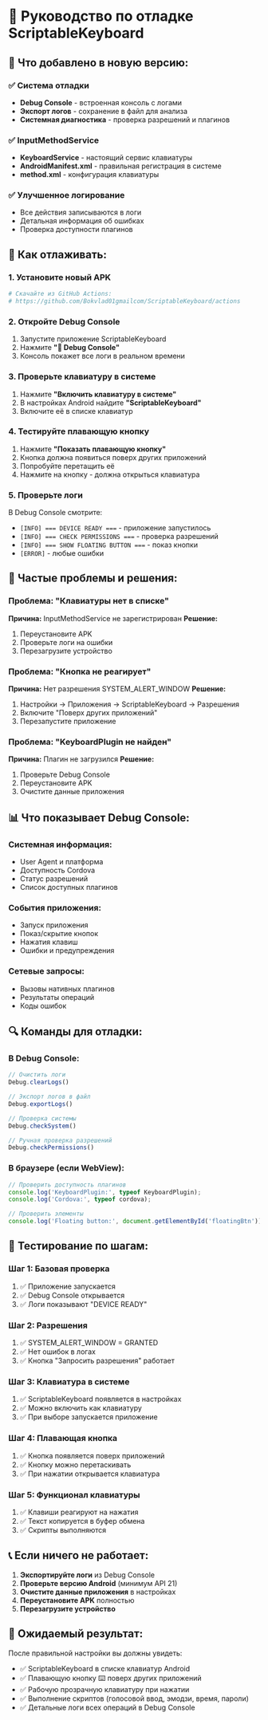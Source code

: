 # 🐛 Руководство по отладке ScriptableKeyboard

## 📱 Что добавлено в новую версию:

### ✅ Система отладки
- **Debug Console** - встроенная консоль с логами
- **Экспорт логов** - сохранение в файл для анализа
- **Системная диагностика** - проверка разрешений и плагинов

### ✅ InputMethodService
- **KeyboardService** - настоящий сервис клавиатуры
- **AndroidManifest.xml** - правильная регистрация в системе
- **method.xml** - конфигурация клавиатуры

### ✅ Улучшенное логирование
- Все действия записываются в логи
- Детальная информация об ошибках
- Проверка доступности плагинов

## 🔧 Как отлаживать:

### 1. Установите новый APK
```bash
# Скачайте из GitHub Actions:
# https://github.com/Bokvlad01gmailcom/ScriptableKeyboard/actions
```

### 2. Откройте Debug Console
1. Запустите приложение ScriptableKeyboard
2. Нажмите **"🐛 Debug Console"**
3. Консоль покажет все логи в реальном времени

### 3. Проверьте клавиатуру в системе
1. Нажмите **"Включить клавиатуру в системе"**
2. В настройках Android найдите **"ScriptableKeyboard"**
3. Включите её в списке клавиатур

### 4. Тестируйте плавающую кнопку
1. Нажмите **"Показать плавающую кнопку"**
2. Кнопка должна появиться поверх других приложений
3. Попробуйте перетащить её
4. Нажмите на кнопку - должна открыться клавиатура

### 5. Проверьте логи
В Debug Console смотрите:
- `[INFO] === DEVICE READY ===` - приложение запустилось
- `[INFO] === CHECK PERMISSIONS ===` - проверка разрешений
- `[INFO] === SHOW FLOATING BUTTON ===` - показ кнопки
- `[ERROR]` - любые ошибки

## 🚨 Частые проблемы и решения:

### Проблема: "Клавиатуры нет в списке"
**Причина:** InputMethodService не зарегистрирован
**Решение:** 
1. Переустановите APK
2. Проверьте логи на ошибки
3. Перезагрузите устройство

### Проблема: "Кнопка не реагирует"
**Причина:** Нет разрешения SYSTEM_ALERT_WINDOW
**Решение:**
1. Настройки → Приложения → ScriptableKeyboard → Разрешения
2. Включите "Поверх других приложений"
3. Перезапустите приложение

### Проблема: "KeyboardPlugin не найден"
**Причина:** Плагин не загрузился
**Решение:**
1. Проверьте Debug Console
2. Переустановите APK
3. Очистите данные приложения

## 📊 Что показывает Debug Console:

### Системная информация:
- User Agent и платформа
- Доступность Cordova
- Статус разрешений
- Список доступных плагинов

### События приложения:
- Запуск приложения
- Показ/скрытие кнопок
- Нажатия клавиш
- Ошибки и предупреждения

### Сетевые запросы:
- Вызовы нативных плагинов
- Результаты операций
- Коды ошибок

## 🔍 Команды для отладки:

### В Debug Console:
```javascript
// Очистить логи
Debug.clearLogs()

// Экспорт логов в файл
Debug.exportLogs()

// Проверка системы
Debug.checkSystem()

// Ручная проверка разрешений
Debug.checkPermissions()
```

### В браузере (если WebView):
```javascript
// Проверить доступность плагинов
console.log('KeyboardPlugin:', typeof KeyboardPlugin);
console.log('Cordova:', typeof cordova);

// Проверить элементы
console.log('Floating button:', document.getElementById('floatingBtn'));
```

## 📱 Тестирование по шагам:

### Шаг 1: Базовая проверка
1. ✅ Приложение запускается
2. ✅ Debug Console открывается
3. ✅ Логи показывают "DEVICE READY"

### Шаг 2: Разрешения
1. ✅ SYSTEM_ALERT_WINDOW = GRANTED
2. ✅ Нет ошибок в логах
3. ✅ Кнопка "Запросить разрешения" работает

### Шаг 3: Клавиатура в системе
1. ✅ ScriptableKeyboard появляется в настройках
2. ✅ Можно включить как клавиатуру
3. ✅ При выборе запускается приложение

### Шаг 4: Плавающая кнопка
1. ✅ Кнопка появляется поверх приложений
2. ✅ Кнопку можно перетаскивать
3. ✅ При нажатии открывается клавиатура

### Шаг 5: Функционал клавиатуры
1. ✅ Клавиши реагируют на нажатия
2. ✅ Текст копируется в буфер обмена
3. ✅ Скрипты выполняются

## 📞 Если ничего не работает:

1. **Экспортируйте логи** из Debug Console
2. **Проверьте версию Android** (минимум API 21)
3. **Очистите данные приложения** в настройках
4. **Переустановите APK** полностью
5. **Перезагрузите устройство**

## 🎯 Ожидаемый результат:

После правильной настройки вы должны увидеть:
- ✅ ScriptableKeyboard в списке клавиатур Android
- ✅ Плавающую кнопку ⌨️ поверх других приложений  
- ✅ Рабочую прозрачную клавиатуру при нажатии
- ✅ Выполнение скриптов (голосовой ввод, эмодзи, время, пароли)
- ✅ Детальные логи всех операций в Debug Console